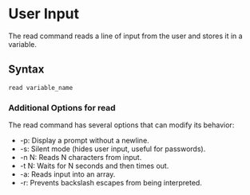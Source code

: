 # User Input
The read command reads a line of input from the user and stores it in a variable.
## Syntax 
`read variable_name`
### Additional Options for read
The read command has several options that can modify its behavior:
- -p: Display a prompt without a newline.
- -s: Silent mode (hides user input, useful for passwords).
- -n N: Reads N characters from input.
- -t N: Waits for N seconds and then times out.
- -a: Reads input into an array.
- -r: Prevents backslash escapes from being interpreted.